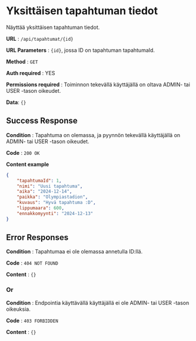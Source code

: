 # Yksittäisen tapahtuman tiedot

Näyttää yksittäisen tapahtuman tiedot.

**URL** : `/api/tapahtumat/{id}`

**URL Parameters** : `{id}`, jossa ID on tapahtuman tapahtumaId.

**Method** : `GET`

**Auth required** : YES

**Permissions required** : Toiminnon tekevällä käyttäjällä on oltava ADMIN- tai USER -tason oikeudet. 

**Data**: `{}`

## Success Response

**Condition** : Tapahtuma on olemassa, ja pyynnön tekevällä käyttäjällä on ADMIN- tai USER -tason oikeudet.

**Code** : `200 OK`

**Content example**

```json
{
    "tapahtumaId": 1,
    "nimi": "Uusi tapahtuma",
    "aika": "2024-12-14",
    "paikka": "Olympiastadion",
    "kuvaus": "Hyvä tapahtuma :D",
    "lippumaara": 600,
    "ennakkomyynti": "2024-12-13"
}
```

## Error Responses

**Condition** : Tapahtumaa ei ole olemassa annetulla ID:llä.

**Code** : `404 NOT FOUND`

**Content** : `{}`

### Or

**Condition** : Endpointia käyttävällä käyttäjällä ei ole ADMIN- tai USER -tason oikeuksia.

**Code** : `403 FORBIDDEN`

**Content** : `{}`
